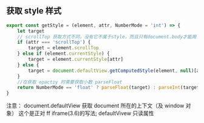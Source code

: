 ## 获取 style 样式

```js
export const getStyle = (element, attr, NumberMode = 'int') => {
	let target
	// scrollTop 获取方式不同，没有它不属于style，而且只有document.body才能用
	if (attr === 'scrollTop') {
		target = element.scrollTop
	} else if (element.currentStyle) {
		target = element.currentStyle[attr]
	} else {
		target = document.defaultView.getComputedStyle(element, null)[attr]
	}
	//在获取 opactiy 时需要获取小数 parseFloat
	return NumberMode == 'float' ? parseFloat(target) : parseInt(target)
}
```

注意： document.defaultView 获取 document 所在的上下文（及 window 对象） 这个是正对 ff iframe(3.6)的写法; defaultVivew 只读属性
